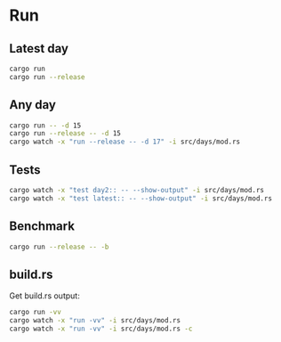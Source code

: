 # Run

## Latest day

```bash
cargo run
cargo run --release
```

## Any day

```bash
cargo run -- -d 15
cargo run --release -- -d 15
cargo watch -x "run --release -- -d 17" -i src/days/mod.rs
```

## Tests

```bash
cargo watch -x "test day2:: -- --show-output" -i src/days/mod.rs
cargo watch -x "test latest:: -- --show-output" -i src/days/mod.rs
```

## Benchmark

```bash
cargo run --release -- -b
```

## build.rs

Get build.rs output:

```bash
cargo run -vv
cargo watch -x "run -vv" -i src/days/mod.rs
cargo watch -x "run -vv" -i src/days/mod.rs -c
```
